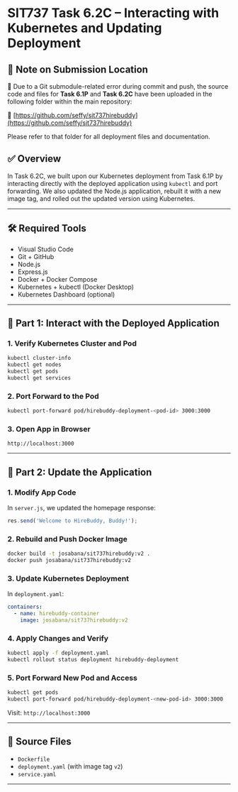 # SIT737 Task 6.2C – Interacting with Kubernetes and Updating Deployment


## 📁 Note on Submission Location

📌 Due to a Git submodule-related error during commit and push, the source code and files for **Task 6.1P** and **Task 6.2C** have been uploaded in the following folder within the main repository:

🔗 [https://github.com/seffy/sit737hirebuddy](https://github.com/seffy/sit737hirebuddy)

Please refer to that folder for all deployment files and documentation.



## ✅ Overview

In Task 6.2C, we built upon our Kubernetes deployment from Task 6.1P by interacting directly with the deployed application using `kubectl` and port forwarding. We also updated the Node.js application, rebuilt it with a new image tag, and rolled out the updated version using Kubernetes.

---

## 🛠️ Required Tools

- Visual Studio Code
- Git + GitHub
- Node.js
- Express.js
- Docker + Docker Compose
- Kubernetes + kubectl (Docker Desktop)
- Kubernetes Dashboard (optional)

---

## 🔹 Part 1: Interact with the Deployed Application

### 1. Verify Kubernetes Cluster and Pod
```bash
kubectl cluster-info
kubectl get nodes
kubectl get pods
kubectl get services
```

### 2. Port Forward to the Pod
```bash
kubectl port-forward pod/hirebuddy-deployment-<pod-id> 3000:3000
```

### 3. Open App in Browser
```
http://localhost:3000
```

---

## 🔹 Part 2: Update the Application

### 1. Modify App Code
In `server.js`, we updated the homepage response:
```js
res.send('Welcome to HireBuddy, Buddy!');
```

### 2. Rebuild and Push Docker Image
```bash
docker build -t josabana/sit737hirebuddy:v2 .
docker push josabana/sit737hirebuddy:v2
```

### 3. Update Kubernetes Deployment
In `deployment.yaml`:
```yaml
containers:
  - name: hirebuddy-container
    image: josabana/sit737hirebuddy:v2
```

### 4. Apply Changes and Verify
```bash
kubectl apply -f deployment.yaml
kubectl rollout status deployment hirebuddy-deployment
```

### 5. Port Forward New Pod and Access
```bash
kubectl get pods
kubectl port-forward pod/hirebuddy-deployment-<new-pod-id> 3000:3000
```

Visit: `http://localhost:3000`

---

## 📁 Source Files

- `Dockerfile`
- `deployment.yaml` (with image tag `v2`)
- `service.yaml`

---
